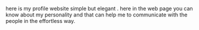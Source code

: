 here is my profile website simple but elegant .
here in the web page you can know about my personality and that can help me to communicate with the people in the effortless way.
